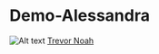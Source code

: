 # Demo-Alessandra
![Alt text](http:/aleschnider/Demo-Alessandra/master/Mawana.JPG)
[Trevor Noah](https://www.youtube.com/watch?v=4DMEekDsN2M)
